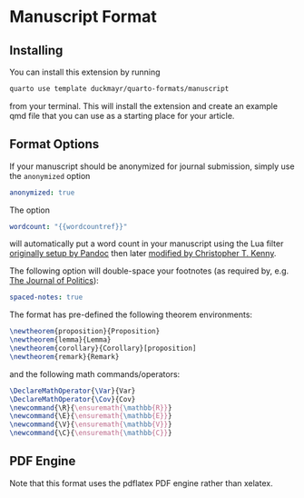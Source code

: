 # Manuscript Format

## Installing

You can install this extension by running

```bash
quarto use template duckmayr/quarto-formats/manuscript
```

from your terminal.
This will install the extension and create an example qmd file that you can use as a starting place for your article.

## Format Options

If your manuscript should be anonymized for journal submission, simply use the `anonymized` option

```yaml
anonymized: true
```

The option

```yaml
wordcount: "{{wordcountref}}" 
```

will automatically put a word count in your manuscript using the Lua filter [originally setup by Pandoc](https://github.com/pandoc/lua-filters/blob/master/wordcount/wordcount.lua) then later [modified by Christopher T. Kenny](https://github.com/christopherkenny/apsr/blob/main/_extensions/apsr/wordcount.lua).

The following option will double-space your footnotes (as required by, e.g. [The Journal of Politics](https://www.journals.uchicago.edu/toc/jop/current)):

```yaml
spaced-notes: true
```

The format has pre-defined the following theorem environments:

```tex
\newtheorem{proposition}{Proposition}
\newtheorem{lemma}{Lemma}
\newtheorem{corollary}{Corollary}[proposition]
\newtheorem{remark}{Remark}
```

and the following math commands/operators:

```tex
\DeclareMathOperator{\Var}{Var}
\DeclareMathOperator{\Cov}{Cov}
\newcommand{\R}{\ensuremath{\mathbb{R}}}
\newcommand{\E}{\ensuremath{\mathbb{E}}}
\newcommand{\V}{\ensuremath{\mathbb{V}}}
\newcommand{\C}{\ensuremath{\mathbb{C}}}
```

## PDF Engine

Note that this format uses the pdflatex PDF engine rather than xelatex.

